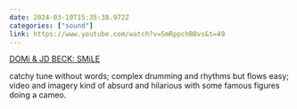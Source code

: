 ```yaml
---
date: 2024-03-10T15:35:38.972Z
categories: ["sound"]
link: https://www.youtube.com/watch?v=SmRppchB8vs&t=49
---
```

[DOMi & JD BECK: SMiLE](https://www.youtube.com/watch?v=SmRppchB8vs&t=49)

catchy tune without words; complex drumming and rhythms but flows easy; video and imagery kind of absurd and hilarious with some famous figures doing a cameo.

